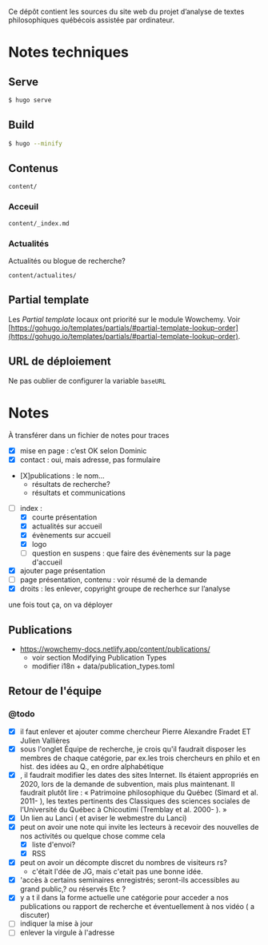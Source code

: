 Ce dépôt contient les sources du site web du projet d’analyse de textes philosophiques québécois assistée par ordinateur.

# Notes techniques

## Serve

```bash
$ hugo serve
```

## Build

```bash
$ hugo --minify
```

## Contenus

`content/`

### Acceuil

`content/_index.md`

### Actualités

Actualités ou blogue de recherche?

`content/actualites/`

## Partial template

Les *Partial template* locaux ont priorité sur le module Wowchemy. Voir [https://gohugo.io/templates/partials/#partial-template-lookup-order](https://gohugo.io/templates/partials/#partial-template-lookup-order).

## URL de déploiement

Ne pas oublier de configurer la variable `baseURL`

# Notes

À transférer dans un fichier de notes pour traces

- [X] mise en page : c’est OK selon Dominic
- [X] contact : oui, mais adresse, pas formulaire
- [X]publications : le nom...
  - résultats de recherche?
  - résultats et communications
- [ ] index :
  - [X] courte présentation
  - [X] actualités sur accueil
  - [X] évènements sur accueil
  - [X] logo
  - [ ] question en suspens : que faire des évènements sur la page d'accueil
- [X] ajouter page présentation
- [ ] page présentation, contenu : voir résumé de la demande
- [X] droits : les enlever, copyright groupe de recherhce sur l’analyse

une fois tout ça, on va déployer

## Publications

- https://wowchemy-docs.netlify.app/content/publications/
  - voir section Modifying Publication Types
  - modifier i18n + data/publication_types.toml

## Retour de l'équipe

### @todo

- [X] il faut enlever  et ajouter comme chercheur Pierre Alexandre Fradet  ET  Julien Vallières
- [X] sous l'onglet Équipe de recherche, je crois qu'il faudrait disposer les membres de chaque catégorie, par ex.les trois chercheurs en philo et en hist. des idées  au Q., en ordre alphabétique
- [X] , il faudrait modifier les dates des sites Internet. Ils étaient appropriés en 2020, lors de la demande de subvention, mais plus maintenant. Il faudrait plutôt lire : « Patrimoine philosophique du Québec (Simard et al. 2011- ), les textes pertinents des Classiques des sciences sociales de l’Université du Québec à Chicoutimi (Tremblay et al. 2000- ). »
- [X] Un lien au Lanci  ( et aviser le webmestre du Lanci)
- [X] peut on avoir une note qui invite  les lecteurs à recevoir des nouvelles de nos activités  ou quelque chose comme cela
  - [X] liste d'envoi?
  - [X] RSS
- [X] peut on avoir un décompte  discret du nombres de visiteurs rs?
  - c'était l'dée de JG, mais c'etait pas une bonne idée.
- [X] 'accès à certains seminaires enregistrés; seront-ils accessibles  au grand public,? ou réservés  Etc ?
- [X] y a  t il dans la forme actuelle une catégorie pour acceder a nos publications ou rapport de recherche  et éventuellement à nos vidéo ( a discuter)
- [ ] indiquer la mise à jour
- [ ] enlever la virgule à l'adresse